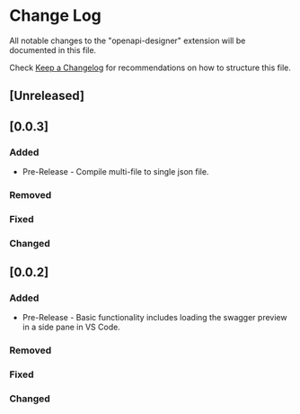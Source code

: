# Change Log
All notable changes to the "openapi-designer" extension will be documented in this file.

Check [Keep a Changelog](http://keepachangelog.com/) for recommendations on how to structure this file.

## [Unreleased]
## [0.0.3]
### Added
- Pre-Release - Compile multi-file to single json file.
### Removed
### Fixed
### Changed

## [0.0.2]
### Added
- Pre-Release - Basic functionality includes loading the swagger preview in a side pane in VS Code.
### Removed
### Fixed
### Changed
